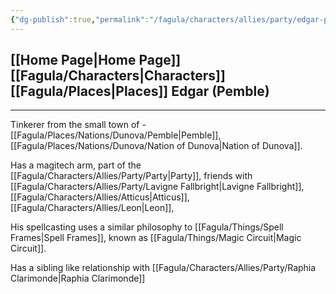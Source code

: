 ```yaml
---
{"dg-publish":true,"permalink":"/fagula/characters/allies/party/edgar-pemble/"}
---
```


[[Home Page\|Home Page]]
[[Fagula/Characters\|Characters]]
[[Fagula/Places\|Places]]
Edgar (Pemble)
--
___
Tinkerer from the small town of -[[Fagula/Places/Nations/Dunova/Pemble\|Pemble]], [[Fagula/Places/Nations/Dunova/Nation of Dunova\|Nation of Dunova]].

Has a magitech arm, part of the [[Fagula/Characters/Allies/Party/Party\|Party]], friends with [[Fagula/Characters/Allies/Party/Lavigne Fallbright\|Lavigne Fallbright]], [[Fagula/Characters/Allies/Atticus\|Atticus]], [[Fagula/Characters/Allies/Leon\|Leon]], 

His spellcasting uses a similar philosophy to [[Fagula/Things/Spell Frames\|Spell Frames]], known as [[Fagula/Things/Magic Circuit\|Magic Circuit]].

Has a sibling like relationship with [[Fagula/Characters/Allies/Party/Raphia Clarimonde\|Raphia Clarimonde]]
